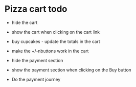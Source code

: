 # Pizza cart todo

* hide the cart
* show the cart when clicking on the cart link

* buy cupcakes - update the totals in the cart
* make the +/-nbuttons work in the cart 

* hide the payment section
* show the payment section when clicking on the Buy button

* Do the payment journey